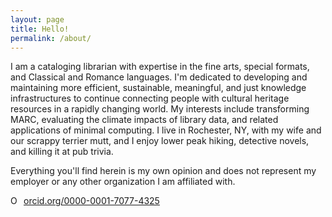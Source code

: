 ```yaml
---
layout: page
title: Hello!
permalink: /about/
---
```

I am a cataloging librarian with expertise in the fine arts, special formats, and Classical and Romance languages. I'm dedicated to developing and maintaining more efficient, sustainable, meaningful, and just knowledge infrastructures to continue connecting people with cultural heritage resources in a rapidly changing world. My interests include transforming MARC, evaluating the climate impacts of library data, and related applications of minimal computing. I live in Rochester, NY, with my wife and our scrappy terrier mutt, and I enjoy lower peak hiking, detective novels, and killing it at pub trivia.

Everything you'll find herein is my own opinion and does not represent my employer or any other organization I am affiliated with.

<a href="https://orcid.org/0000-0001-7077-4325" target="orcid.widget" rel="noopener noreferrer" style="vertical-align:top;"><img src="https://orcid.org/sites/default/files/images/orcid_16x16.png" style="width:1em;margin-right:.5em;" alt="ORCID iD icon">orcid.org/0000-0001-7077-4325</a>
